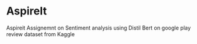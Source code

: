 # AspireIt
Aspireit Assignemnt on Sentiment analysis using Distil Bert on google play review dataset from Kaggle
